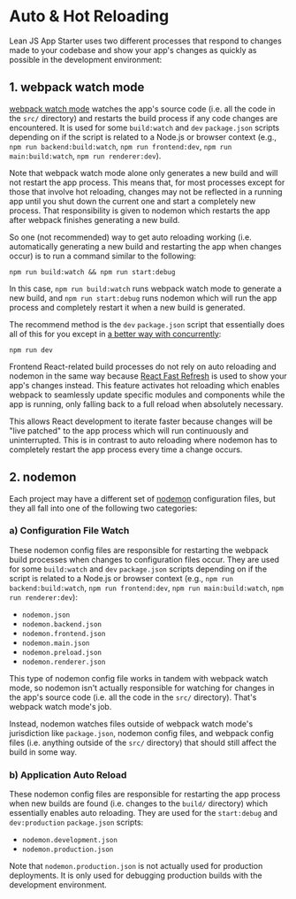 # Auto & Hot Reloading

Lean JS App Starter uses two different processes that respond to changes made to your codebase and show your app's changes as quickly as possible in the development environment:

## 1. webpack watch mode

[webpack watch mode](https://webpack.js.org/configuration/watch) watches the app's source code (i.e. all the code in the `src/` directory) and restarts the build process if any code changes are encountered. It is used for some `build:watch` and `dev` `package.json` scripts depending on if the script is related to a Node.js or browser context (e.g., `npm run backend:build:watch`, `npm run frontend:dev`, `npm run main:build:watch`, `npm run renderer:dev`).

Note that webpack watch mode alone only generates a new build and will not restart the app process. This means that, for most processes except for those that involve hot reloading, changes may not be reflected in a running app until you shut down the current one and start a completely new process. That responsibility is given to nodemon which restarts the app after webpack finishes generating a new build.

So one (not recommended) way to get auto reloading working (i.e. automatically generating a new build and restarting the app when changes occur) is to run a command similar to the following:

```
npm run build:watch && npm run start:debug
```

In this case, `npm run build:watch` runs webpack watch mode to generate a new build, and `npm run start:debug` runs nodemon which will run the app process and completely restart it when a new build is generated.

The recommend method is the `dev` `package.json` script that essentially does all of this for you except in [a better way with concurrently](https://github.com/open-cli-tools/concurrently):

```
npm run dev
```

Frontend React-related build processes do not rely on auto reloading and nodemon in the same way because [React Fast Refresh](https://reactnative.dev/docs/fast-refresh) is used to show your app's changes instead. This feature activates hot reloading which enables webpack to seamlessly update specific modules and components while the app is running, only falling back to a full reload when absolutely necessary.

This allows React development to iterate faster because changes will be "live patched" to the app process which will run continuously and uninterrupted. This is in contrast to auto reloading where nodemon has to completely restart the app process every time a change occurs.

## 2. nodemon

Each project may have a different set of [nodemon](https://github.com/remy/nodemon) configuration files, but they all fall into one of the following two categories:

### a) Configuration File Watch

These nodemon config files are responsible for restarting the webpack build processes when changes to configuration files occur. They are used for some `build:watch` and `dev` `package.json` scripts depending on if the script is related to a Node.js or browser context (e.g., `npm run backend:build:watch`, `npm run frontend:dev`, `npm run main:build:watch`, `npm run renderer:dev`):

-   `nodemon.json`
-   `nodemon.backend.json`
-   `nodemon.frontend.json`
-   `nodemon.main.json`
-   `nodemon.preload.json`
-   `nodemon.renderer.json`

This type of nodemon config file works in tandem with webpack watch mode, so nodemon isn't actually responsible for watching for changes in the app's source code (i.e. all the code in the `src/` directory). That's webpack watch mode's job.

Instead, nodemon watches files outside of webpack watch mode's jurisdiction like `package.json`, nodemon config files, and webpack config files (i.e. anything outside of the `src/` directory) that should still affect the build in some way.

### b) Application Auto Reload

These nodemon config files are responsible for restarting the app process when new builds are found (i.e. changes to the `build/` directory) which essentially enables auto reloading. They are used for the `start:debug` and `dev:production` `package.json` scripts:

-   `nodemon.development.json`
-   `nodemon.production.json`

Note that `nodemon.production.json` is not actually used for production deployments. It is only used for debugging production builds with the development environment.
